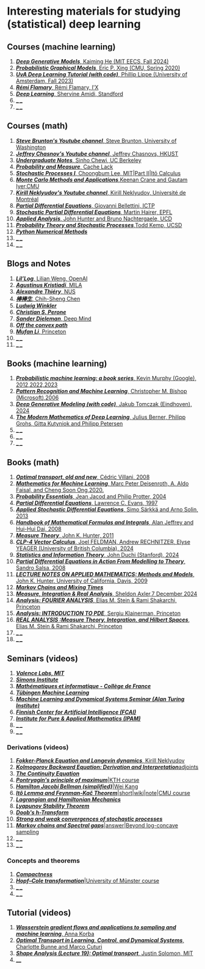 # Interesting materials for studying (statistical) deep learning


## Courses (machine learning)
1. [**_Deep Generative Models_**, Kaiming He (MIT EECS, Fall 2024)](https://mit-6s978.github.io/schedule.html)
2. [**_Probabilistic Graphical Models_**, Eric P. Xing (CMU, Spring 2020)](https://www.cs.cmu.edu/~epxing/Class/10708-20/lectures.html)
3. [**_UvA Deep Learning Tutorial (with code)_**, Phillip Lippe (University of Amsterdam, Fall 2023)](https://uvadlc-notebooks.readthedocs.io/en/latest/)
4. [**_Rémi Flamary_**, Rémi Flamary, l'X](https://remi.flamary.com/teaching.html)
5. [**_Deep Learning_**, Shervine Amidi, Standford](https://stanford.edu/~shervine/teaching/cs-221/)
6. [**_ _**]()
7. [**_ _**]() 
 

## Courses (math)
1. [**_Steve Brunton's Youtube channel_**, Steve Brunton, University of Washington](https://www.youtube.com/@Eigensteve/videos)
2. [**_Jeffrey Chasnov's Youtube channel_**, Jeffrey Chasnovs, HKUST](https://www.youtube.com/@ProfJeffreyChasnov/videos)
3. [**_Undergraduate Notes_**, Sinho Chewi, UC Berkeley](https://chewisinho.github.io/class-notes)
4. [**_Probability and Measure_**, Cache Lack](https://www.youtube.com/watch?v=qnVZku1_a3Q&list=PL0vEWJI_pj7RZ51zecINlzWxpFv83r8RE)
5. [**_Stochastic Processes I_**, Choongbum Lee, MIT](https://www.youtube.com/watch?v=TuTmC8aOQJE&t=2s)|[Part II](https://www.youtube.com/watch?v=PPl-7_RL0Ko&t=21s)|[Itō Calculus](https://www.youtube.com/watch?v=Z5yRMMVUC5w&t=468s)
6. [**_Monte Carlo Methods and Applications_**,Keenan Crane and Gautam Iyer,CMU](https://gi1242.codeberg.page/cmu-math-cs-mcm/)
7. [**_Kirill Neklyudov's Youtube channel_**, Kirill Neklyudov, Université de Montréal](https://www.youtube.com/@k_neklyudov/videos)
8. [**_Partial Differential Equations_**, Giovanni Bellettini, ICTP](https://www.youtube.com/watch?v=Rq1iRT2LL-8&list=PLLq_gUfXAnkkvL_UoCGivS0wOYhwCtczI)
9. [**_Stochastic Partial Differential Equations_**, Martin Hairer, EPFL](https://www.youtube.com/watch?v=4N70I5_Ervk&list=PLO_W2Bucp95mkiZBgmu5t9JY5kzaHnsQJ)
10. [**_Applied Analysis_**, John Hunter and Bruno Nachtergaele, UCD](https://www.math.ucdavis.edu/~hunter/book/pdfbook.html)
11. [**_Probability Theory and Stochastic Processes_**,Todd Kemp, UCSD](https://mathweb.ucsd.edu/~tkemp/ProbabilityTube/)
12. [**_Python Numerical Methods_**](https://pythonnumericalmethods.studentorg.berkeley.edu/notebooks/Index.html)
13. [**_ _**]()
14. [**_ _**]()  


## Blogs and Notes
1. [**_Lil’Log_**, Lilian Weng, OpenAI](https://lilianweng.github.io/)
2. [**_Agustinus Kristiadi_**, MILA ](https://agustinus.kristia.de/blog/)
3. [**_Alexandre Thiéry_**, NUS](https://alexxthiery.github.io/notes/index_notes.html)
4. [**_棒棒生_**, Chih-Sheng Chen](https://bobondemon.github.io/)
5. [**_Ludwig Winkler_**](https://ludwigwinkler.github.io/)
6. [**_Christian S. Perone_**](https://blog.christianperone.com/)
7. [**_Sander Dieleman_**, Deep Mind](https://sander.ai/posts/)
8. [**_Off the convex path_**](https://www.offconvex.org/)
9. [**_Mufan Li_**, Princeton](https://mufan-li.github.io/blog-posts/)
10. [**_ _**]()
11. [**_ _**]()


## Books (machine learning)
1. [**_Probabilistic machine learning: a book series_**, Kevin Murphy (Google), 2012,2022,2023](https://probml.github.io/pml-book/)
2. [**_Pattern Recognition and Machine Learning_**, Christopher M. Bishop (Microsoft),2006](https://github.com/peteflorence/MachineLearning6.867/blob/master/Bishop/Bishop%20-%20Pattern%20Recognition%20and%20Machine%20Learning.pdf)
3. [**_Deep Generative Modeling (with code)_**, Jakub Tomczak (Eindhoven), 2024](https://github.com/jmtomczak/intro_dgm/tree/main?tab=readme-ov-file)
4. [**_The Modern Mathematics of Deep Learning_**, Julius Berner, Philipp Grohs, Gitta Kutyniok and Philipp Petersen](https://arxiv.org/pdf/2105.04026)
5. [**_ _**]()
6. [**_ _**]()
7. [**_ _**]()


## Books (math)
1. [**_Optimal transport, old and new_**, Cédric Villani, 2008](https://www.cedricvillani.org/sites/dev/files/old_images/2012/08/preprint-1.pdf)
2. [**_Mathematics for Machine Learning_**, Marc Peter Deisenroth, A. Aldo Faisal, and Cheng Soon Ong,2020.](https://mml-book.github.io/book/mml-book.pdf)
3. [**_Probability Essentials_**, Jean Jacod and Philip Protter, 2004](https://www.karlin.mff.cuni.cz/~lachout/Vyuka/O-Sem/JacodProtter2004.pdf)
4. [**_Partial Differential Equations_**, Lawrence C. Evans, 1997](https://math24.wordpress.com/wp-content/uploads/2013/02/partial-differential-equations-by-evans.pdf)
5. [**_Applied Stochastic Differential Equations_**, Simo Särkkä and Arno Solin, 2013](https://users.aalto.fi/~asolin/sde-book/sde-book.pdf)
6. [**_Handbook of Mathematical Formulas and Integrals_**, Alan Jeffrey and Hui-Hui Dai, 2008](https://wiki.3av.us/lib/exe/fetch.php?media=astronomy_and_astrophysics:handbook_of_mathematical_formulas_and_in.pdf)
7. [**_Measure Theory_**, John K. Hunter, 2011](https://www.math.ucdavis.edu/~hunter/m206/measure_notes.pdf)
8. [**_CLP-4 Vector Calculus_**, Joel FELDMAN, Andrew RECHNITZER, Elyse YEAGER (University of British Columbia), 2024](https://personal.math.ubc.ca/~CLP/CLP4/)
9. [**_Statistics and Information Theory_**, John Duchi (Stanford), 2024](https://web.stanford.edu/class/stats311/lecture-notes.pdf)
10. [**_Partial Differential Equations in Action From Modelling to Theory_**, Sandro Salsa, 2008](https://www.sgo.fi/~j/baylie/Partial%20Differential%20Equations%20in%20Action%20-%20From%20Modelling%20to%20Theory%20-%20S.%20Salsa%20(Springer,%202008)%20WW.pdf)
11. [**_LECTURE NOTES ON APPLIED MATHEMATICS: Methods and Models_**, John K. Hunter, University of California, Davis, 2009](https://media.licdn.com/dms/document/media/v2/D4D1FAQFLT4XabtZVSQ/feedshare-document-pdf-analyzed/B4DZPldujcGUAY-/0/1734721636526?e=1735776000&v=beta&t=YGJsWCuSgJIiG_GfErbv6tgzp1l42ynft0ZKu2gVkAQ)
12. [**_Markov Chains and Mixing Times_**](https://pages.uoregon.edu/dlevin/MARKOV/mcmt2e.pdf)
13. [**_Measure, Integration & Real Analysis_**, Sheldon Axler,7 December 2024 ](https://measure.axler.net/MIRA.pdf)
14. [**_Analysis: FOURIER ANALYSIS_**, Elias M. Stein & Rami Shakarchi, Princeton](https://kryakin.site/am2/Stein-Shakarchi-1-Fourier_Analysis.pdf)
15. [**_Analysis: INTRODUCTION TO PDE_**, Sergiu Klainerman, Princeton](https://web.math.princeton.edu/~seri/courses/Analysis2011.pdf)
16. [**_REAL ANALYSIS :Measure Theory, Integration, and Hilbert Spaces_**, Elias M. Stein & Rami Shakarchi, Princeton](https://www.cmat.edu.uy/~mordecki/courses/medida2013/book.pdf)
17. [**_ _**]()
18. [**_ _**]()


## Seminars (videos)
1. [**_Valence Labs, MIT_**](https://www.youtube.com/@valence_labs)
2. [**_Simons Institute_**](https://www.youtube.com/@SimonsInstituteTOC/featured)
3. [**_Mathématiques et informatique - Collège de France_**](https://www.youtube.com/@Mathematiques-Informatique-CdF)
4. [**_Tübingen Machine Learning_**](https://www.youtube.com/c/T%C3%BCbingenML/videos)
5. [**_Machine Learning and Dynamical Systems Seminar (Alan Turing Institute)_**](https://www.youtube.com/@mlds_seminar/videos)
6. [**_Finnish Center for Artificial Intelligence (FCAI)_**](https://www.youtube.com/@FCAI/videos)
7. [**_Institute for Pure & Applied Mathematics (IPAM)_**](https://www.youtube.com/@IPAMUCLA)
8. [**_ _**]()
9. [**_ _**]()


### Derivations (videos)
1. [**_Fokker-Planck Equation and Langevin dynamics_**, Kirill Neklyudov](https://www.youtube.com/watch?v=3-KzIjoFJy4&t=8s)
2. [**_Kolmogorov Backward Equation: Derivation and Interpretation_**](https://www.youtube.com/watch?v=wrvHHNCRl7I)[adjoints](https://www.youtube.com/watch?v=PaZ0L2hj7PE&t=140s)
3. [**_The Continuity Equation_**](https://www.youtube.com/watch?v=uK-apwLuEk8&t=409s)
4. [**_Pontryagin's principle of maximum_**](https://www.youtube.com/watch?v=Bxc4iy2xUjc)|[KTH course](https://people.kth.se/~aaurell/Courses/SF3971_VTHT15/SMP-intro.pdf)
5. [**_Hamilton Jacobi Bellman (simplified)_**](https://www.youtube.com/watch?v=-hO-AnFYm6M&t=15s)|[Wei Kang](https://www.youtube.com/watch?v=ABY-Wo6w77I&t=2023s)
6. [**_Itô Lemma and Feynman-Kač Theorem_**](https://www.youtube.com/watch?v=BDyU3SQuVrA&t=2289s)|[short](https://www.youtube.com/watch?v=o7deOrWRC2I)|[wiki](https://en.wikipedia.org/wiki/Feynman%E2%80%93Kac_formula)|[note](https://scholar.harvard.edu/files/forrestgflesher/files/final_paper_final.pdf)|[CMU course](https://geometrycollective.github.io/monte-carlo/slides/Lecture12-PDEsStochasticProcesses-CMUMonteCarloFA23.pdf)
7. [**_Lagrangian and Hamiltonian Mechanics_**](https://www.youtube.com/watch?v=0DHNGtsmmH8&t=851s)
8. [**_Lyapunov Stability Theorem_**](https://www.youtube.com/watch?v=Fb6XY-cTivo)
9. [**_Doob's h-Transform_**](https://ludwigwinkler.github.io/blog/Doob/)
10. [**_Strong and weak convergences of stochastic processes_**](https://www.youtube.com/watch?v=_BWkUaL-Yq0)
11. [**_Markov chains and Spectral gaps_**](https://weitsehsu.com/post/spectral_gap/)|[answer](https://math.stackexchange.com/questions/2465079/intuitive-explanation-of-the-spectral-gap-in-context-of-markov-chain-monte-carlo)|[Beyond log-concave sampling](https://www.offconvex.org/2020/09/19/beyondlogconvavesampling/)
12. [**_ _**]()
13. [**_ _**]()


### Concepts and theorems 
1. [**_Compactness_**](https://www.youtube.com/watch?v=td7Nz9ATyWY&ab_channel=Morphocular)
2. [**_Hopf–Cole transformation_**](https://people.math.sc.edu/wuchen/papers/GHC.pdf)|[University of Münster course](https://www.uni-muenster.de/Physik.TP/archive/fileadmin/lehre/NumMethoden/SoSe10/Skript/Burgers.pdf)
3. [**_ _**]()
4. [**_ _**]()


## Tutorial (videos)
1. [**_Wasserstein gradient flows and applications to sampling and machine learning_**, Anna Korba](https://akorba.github.io/resources/CIRM.pdf)
2. [**_Optimal Transport in Learning, Control, and Dynamical Systems_**, Charlotte Bunne and Marco Cuturi](https://icml.cc/media/icml-2023/Slides/21559_VFbdtkE.pdf)
3. [**_Shape Analysis (Lecture 19): Optimal transport_**, Justin Solomon, MIT](https://www.youtube.com/watch?v=MSbvkhAR0VY&t=2393s)
4. [**__**]()


 
   













